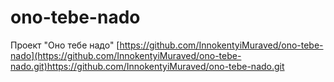 # ono-tebe-nado
Проект "Оно тебе надо"
[https://github.com/InnokentyiMuraved/ono-tebe-nado](https://github.com/InnokentyiMuraved/ono-tebe-nado.git)https://github.com/InnokentyiMuraved/ono-tebe-nado.git
